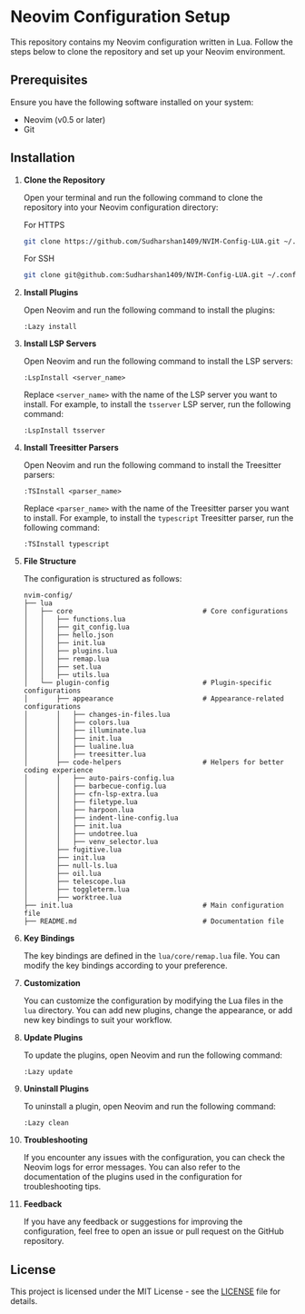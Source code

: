# Neovim Configuration Setup

This repository contains my Neovim configuration written in Lua. Follow the steps below to clone the repository and set up your Neovim environment.

## Prerequisites

Ensure you have the following software installed on your system:

- Neovim (v0.5 or later)
- Git

## Installation

1. **Clone the Repository**

   Open your terminal and run the following command to clone the repository into your Neovim configuration directory:

   For HTTPS

   ```sh
   git clone https://github.com/Sudharshan1409/NVIM-Config-LUA.git ~/.config/nvim
   ```

   For SSH
   
   ```sh
   git clone git@github.com:Sudharshan1409/NVIM-Config-LUA.git ~/.config/nvim
   ```
   
2. **Install Plugins**

   Open Neovim and run the following command to install the plugins:

   ```vim
   :Lazy install 
   ```

3. **Install LSP Servers**

    Open Neovim and run the following command to install the LSP servers:
    
    ```vim
    :LspInstall <server_name>
    ```
    
    Replace `<server_name>` with the name of the LSP server you want to install. For example, to install the `tsserver` LSP server, run the following command:
    
    ```vim
    :LspInstall tsserver
    ```

4. **Install Treesitter Parsers**

    Open Neovim and run the following command to install the Treesitter parsers:
    
    ```vim
    :TSInstall <parser_name>
    ```
    
    Replace `<parser_name>` with the name of the Treesitter parser you want to install. For example, to install the `typescript` Treesitter parser, run the following command:
    
    ```vim
    :TSInstall typescript
    ```

5. **File Structure**

    The configuration is structured as follows:
    
    ```plaintext
    nvim-config/
    ├── lua
    │   ├── core                                # Core configurations
    │   │   ├── functions.lua
    │   │   ├── git_config.lua
    │   │   ├── hello.json
    │   │   ├── init.lua
    │   │   ├── plugins.lua
    │   │   ├── remap.lua
    │   │   ├── set.lua
    │   │   ├── utils.lua
    │   └── plugin-config                       # Plugin-specific configurations
    │       ├── appearance                      # Appearance-related configurations
    │       │   ├── changes-in-files.lua
    │       │   ├── colors.lua
    │       │   ├── illuminate.lua
    │       │   ├── init.lua
    │       │   ├── lualine.lua
    │       │   ├── treesitter.lua
    │       ├── code-helpers                    # Helpers for better coding experience
    │       │   ├── auto-pairs-config.lua
    │       │   ├── barbecue-config.lua
    │       │   ├── cfn-lsp-extra.lua
    │       │   ├── filetype.lua
    │       │   ├── harpoon.lua
    │       │   ├── indent-line-config.lua
    │       │   ├── init.lua
    │       │   ├── undotree.lua
    │       │   ├── venv_selector.lua
    │       ├── fugitive.lua
    │       ├── init.lua
    │       ├── null-ls.lua
    │       ├── oil.lua
    │       ├── telescope.lua
    │       ├── toggleterm.lua
    │       ├── worktree.lua
    ├── init.lua                                # Main configuration file
    ├── README.md                               # Documentation file

    ```

6. **Key Bindings**

    The key bindings are defined in the `lua/core/remap.lua` file. You can modify the key bindings according to your preference.

7. **Customization**

    You can customize the configuration by modifying the Lua files in the `lua` directory. You can add new plugins, change the appearance, or add new key bindings to suit your workflow.

8. **Update Plugins**

    To update the plugins, open Neovim and run the following command:
    
    ```vim
    :Lazy update
    ```

9. **Uninstall Plugins**

    To uninstall a plugin, open Neovim and run the following command:
    
    ```vim
    :Lazy clean
    ```

10. **Troubleshooting**

    If you encounter any issues with the configuration, you can check the Neovim logs for error messages. You can also refer to the documentation of the plugins used in the configuration for troubleshooting tips.
    
11. **Feedback**

    If you have any feedback or suggestions for improving the configuration, feel free to open an issue or pull request on the GitHub repository.

## License

This project is licensed under the MIT License - see the [LICENSE](LICENSE) file for details.
```
